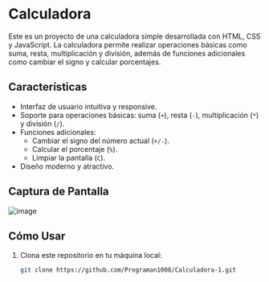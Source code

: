 # Calculadora

Este es un proyecto de una calculadora simple desarrollada con HTML, CSS y JavaScript. La calculadora permite realizar operaciones básicas como suma, resta, multiplicación y división, además de funciones adicionales como cambiar el signo y calcular porcentajes.

## Características

- Interfaz de usuario intuitiva y responsive.
- Soporte para operaciones básicas: suma (`+`), resta (`-`), multiplicación (`*`) y división (`/`).
- Funciones adicionales:
  - Cambiar el signo del número actual (`+/-`).
  - Calcular el porcentaje (`%`).
  - Limpiar la pantalla (`C`).
- Diseño moderno y atractivo.

## Captura de Pantalla

![image](https://github.com/user-attachments/assets/8e7a0811-b678-4b0c-8e06-d3421b74180f)


## Cómo Usar

1. Clona este repositorio en tu máquina local:
   ```bash
   git clone https://github.com/Programan1008/Calculadora-1.git
   ```
